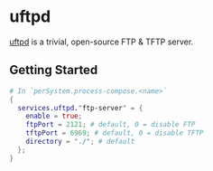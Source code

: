 # uftpd

[uftpd](https://troglobit.com/projects/uftpd/) is a trivial, open-source FTP & TFTP server.

## Getting Started

```nix
# In `perSystem.process-compose.<name>`
{
  services.uftpd."ftp-server" = {
    enable = true;
    ftpPort = 2121; # default, 0 = disable FTP
    tftpPort = 6969; # default, 0 = disable TFTP
    directory = "./"; # default
  };
}
